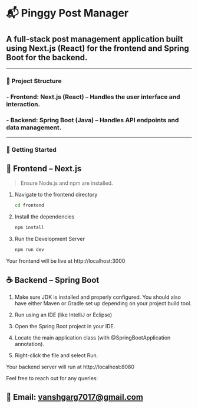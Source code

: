 # 📬 Pinggy Post Manager

## A full-stack post management application built using **Next.js (React)** for the frontend and **Spring Boot** for the backend.

---

### 📁 Project Structure

### - **Frontend:** Next.js (React) – Handles the user interface and interaction.
### - **Backend:** Spring Boot (Java) – Handles API endpoints and data management.

---
### 🚀 Getting Started

## 🧩 Frontend – Next.js

> Ensure Node.js and npm are installed.

1. Navigate to the frontend directory
   ```bash
   cd frontend
3. Install the dependencies
   ```bash
   npm install 
5. Run the Development Server
   ```bash
   npm run dev

Your frontend will be live at http://localhost:3000


## ☕ Backend – Spring Boot	

1. Make sure JDK is installed and properly configured. You should also have either Maven or Gradle set up depending on your project build tool.

2. Run using an IDE (like IntelliJ or Eclipse)
3. Open the Spring Boot project in your IDE.

4. Locate the main application class (with @SpringBootApplication annotation).

5. Right-click the file and select Run.

Your backend server will run at http://localhost:8080


Feel free to reach out for any queries:

## 📧 Email: vanshgarg7017@gmail.com
